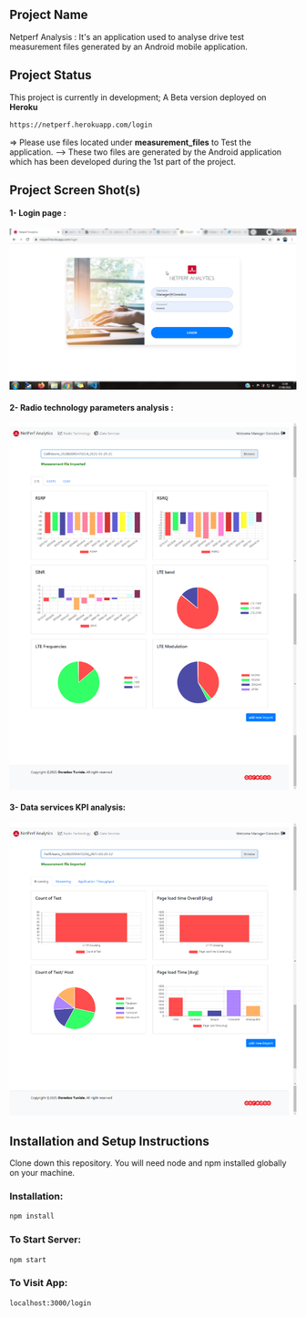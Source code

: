## Project Name

Netperf Analysis : It's an application used to analyse drive test measurement files generated by an Android mobile application.

## Project Status

This project is currently in development;
A Beta version deployed on **Heroku**

```bash
https://netperf.herokuapp.com/login

```

=> Please use files located under **measurement_files** to Test the application.
--> These two files are generated by the Android application which has been developed during the 1st part of the project.

## Project Screen Shot(s)
#### 1- Login page :

![login page ](./screenshot/img1.png)

#### 2- Radio technology parameters analysis :

![Radio technology parameters analysis ](./screenshot/img2.png) 

#### 3- Data services KPI analysis:


![Data services KPI analysis ](./screenshot/img3.png)

## Installation and Setup Instructions

Clone down this repository. You will need node and npm installed globally on your machine.

### Installation:

```bash
npm install

```

### To Start Server:

```bash
npm start
```

### To Visit App:

```bash
localhost:3000/login
```